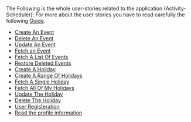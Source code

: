 The Following is the whole user-stories related to the application (Activity-Scheduler):
For more about the user stories you have to read carefully the following [Guide](https://gist.github.com/seanh/8a5b7b36d5c4fdfcfbd3b42506296968).


- [Create An Event](https://github.com/khawla-k-banydomi/schedulerapi/issues/6)<br>
- [Delete An Event](https://github.com/khawla-k-banydomi/schedulerapi/issues/7)<br>
- [Update An Event](https://github.com/khawla-k-banydomi/schedulerapi/issues/8)<br>
- [Fetch an Event](https://github.com/khawla-k-banydomi/schedulerapi/issues/9)<br>
- [Fetch A List Of Events](https://github.com/khawla-k-banydomi/schedulerapi/issues/10)<br>
- [Restore Deleted Events](https://github.com/khawla-k-banydomi/schedulerapi/issues/11)<br>
- [Create A Holiday](https://github.com/khawla-k-banydomi/schedulerapi/issues/12)<br>
- [Create A Range Of Holidays](https://github.com/khawla-k-banydomi/schedulerapi/issues/13)<br>
- [Fetch A Single Holiday](https://github.com/khawla-k-banydomi/schedulerapi/issues/14)<br>
- [Fetch All Of My Holidays](https://github.com/khawla-k-banydomi/schedulerapi/issues/15)<br>
- [Update The Holiday](https://github.com/khawla-k-banydomi/schedulerapi/issues/16)<br>
- [Delete The Holiday](https://github.com/khawla-k-banydomi/schedulerapi/issues/17)<br>
- [User Registeration](https://github.com/khawla-k-banydomi/schedulerapi/issues/18)<br>
- [Read the profile information](https://github.com/khawla-k-banydomi/schedulerapi/issues/19)<br>

<!--[Create holidays set](https://github.com/khawla-k-banydomi/ActivityScheduler/issues/14)
- [Modify holidays set](https://github.com/khawla-k-banydomi/ActivityScheduler/issues/15)
- [Eliminate a range of days from the holidays-set. ](https://github.com/khawla-k-banydomi/ActivityScheduler/issues/16)
- [Retrieve holidays during certain period.](https://github.com/khawla-k-banydomi/ActivityScheduler/issues/17)
- [Cancel hollidays reminder](https://github.com/khawla-k-banydomi/ActivityScheduler/issues/18)
- [Create empty classes related to the functionality of the application ](https://github.com/khawla-k-banydomi/ActivityScheduler/issues/19) 
- [Alert about the non-working days in advance](https://github.com/khawla-k-banydomi/ActivityScheduler/issues/21)-->

